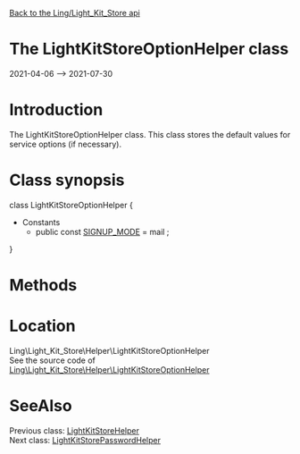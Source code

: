 [Back to the Ling/Light_Kit_Store api](https://github.com/lingtalfi/Light_Kit_Store/blob/master/doc/api/Ling/Light_Kit_Store.md)



The LightKitStoreOptionHelper class
================
2021-04-06 --> 2021-07-30






Introduction
============

The LightKitStoreOptionHelper class.
This class stores the default values for service options (if necessary).



Class synopsis
==============


class <span class="pl-k">LightKitStoreOptionHelper</span>  {

- Constants
    - public const [SIGNUP_MODE](#constant-SIGNUP_MODE) = mail ;

}






Methods
==============






Location
=============
Ling\Light_Kit_Store\Helper\LightKitStoreOptionHelper<br>
See the source code of [Ling\Light_Kit_Store\Helper\LightKitStoreOptionHelper](https://github.com/lingtalfi/Light_Kit_Store/blob/master/Helper/LightKitStoreOptionHelper.php)



SeeAlso
==============
Previous class: [LightKitStoreHelper](https://github.com/lingtalfi/Light_Kit_Store/blob/master/doc/api/Ling/Light_Kit_Store/Helper/LightKitStoreHelper.md)<br>Next class: [LightKitStorePasswordHelper](https://github.com/lingtalfi/Light_Kit_Store/blob/master/doc/api/Ling/Light_Kit_Store/Helper/LightKitStorePasswordHelper.md)<br>
